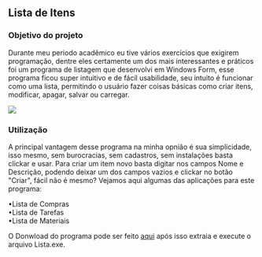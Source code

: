 **Lista de Itens**
------------------

### **Objetivo do projeto**

  

Durante meu periodo acadêmico eu tive vários exercícios que exigirem programação, dentre eles certamente um dos mais interessantes e práticos foi um programa de listagem que desenvolvi em Windows Form, esse programa ficou super intuitivo e de fácil usabilidade, seu intuito é funcionar como uma lista, permitindo o usuário fazer coisas básicas como criar itens, modificar, apagar, salvar ou carregar.

  

![](https://claudio-silva.netlify.app/imagens/programa2.png)  
  

### **Utilização**

A principal vantagem desse programa na minha opnião é sua simplicidade, isso mesmo, sem burocracias, sem cadastros, sem instalações basta clickar e usar. Para criar um item novo basta digitar nos campos Nome e Descrição, podendo deixar um dos campos vazios e clickar no botão "Criar", fácil não é mesmo? Vejamos aqui algumas das aplicações para este programa:  
  
•Lista de Compras  
•Lista de Tarefas  
•Lista de Materiais  
  
O Donwload do programa pode ser feito [aqui](https://claudio-silva.netlify.app/arquivos/Lista%20de%20Itens.rar) após isso extraia e execute o arquivo Lista.exe.

